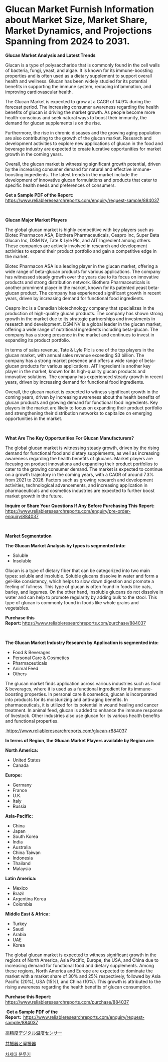 <p><h1>Glucan Market Furnish Information about Market Size, Market Share, Market Dynamics, and Projections Spanning from 2024 to 2031.</h1></p><p><strong>Glucan Market Analysis and Latest Trends</strong></p>
<p><p>Glucan is a type of polysaccharide that is commonly found in the cell walls of bacteria, fungi, yeast, and algae. It is known for its immune-boosting properties and is often used as a dietary supplement to support overall health and wellness. Glucan has been widely studied for its potential benefits in supporting the immune system, reducing inflammation, and improving cardiovascular health.</p><p>The Glucan Market is expected to grow at a CAGR of 14.9% during the forecast period. The increasing consumer awareness regarding the health benefits of glucan is driving the market growth. As people become more health-conscious and seek natural ways to boost their immunity, the demand for glucan supplements is on the rise.</p><p>Furthermore, the rise in chronic diseases and the growing aging population are also contributing to the growth of the glucan market. Research and development activities to explore new applications of glucan in the food and beverage industry are expected to create lucrative opportunities for market growth in the coming years.</p><p>Overall, the glucan market is witnessing significant growth potential, driven by the increasing consumer demand for natural and effective immune-boosting ingredients. The latest trends in the market include the development of innovative glucan formulations and products that cater to specific health needs and preferences of consumers.</p></p>
<p><strong>Get a Sample PDF of the Report:&nbsp;</strong> <a href="https://www.reliableresearchreports.com/enquiry/request-sample/884037">https://www.reliableresearchreports.com/enquiry/request-sample/884037</a></p>
<p>&nbsp;</p>
<p><strong>Glucan Major Market Players</strong></p>
<p><p>The global glucan market is highly competitive with key players such as Biotec Pharmacon ASA, Biothera Pharmaceuticals, Ceapro Inc, Super Beta Glucan Inc, DSM NV, Tate & Lyle Plc, and AIT Ingredient among others. These companies are actively involved in research and development activities to expand their product portfolio and gain a competitive edge in the market.</p><p>Biotec Pharmacon ASA is a leading player in the glucan market, offering a wide range of beta-glucan products for various applications. The company has witnessed steady growth over the years due to its focus on innovative products and strong distribution network. Biothera Pharmaceuticals is another prominent player in the market, known for its patented yeast beta-glucan product. The company has experienced significant growth in recent years, driven by increasing demand for functional food ingredients.</p><p>Ceapro Inc is a Canadian biotechnology company that specializes in the production of high-quality glucan products. The company has shown strong growth in the market due to its strategic partnerships and investments in research and development. DSM NV is a global leader in the glucan market, offering a wide range of nutritional ingredients including beta-glucan. The company has a strong presence in the market and continues to invest in expanding its product portfolio.</p><p>In terms of sales revenue, Tate & Lyle Plc is one of the top players in the glucan market, with annual sales revenue exceeding $3 billion. The company has a strong market presence and offers a wide range of beta-glucan products for various applications. AIT Ingredient is another key player in the market, known for its high-quality glucan products and innovative solutions. The company has experienced steady growth in recent years, driven by increasing demand for functional food ingredients.</p><p>Overall, the glucan market is expected to witness significant growth in the coming years, driven by increasing awareness about the health benefits of glucan products and growing demand for functional food ingredients. Key players in the market are likely to focus on expanding their product portfolio and strengthening their distribution networks to capitalize on emerging opportunities in the market.</p></p>
<p>&nbsp;</p>
<p><strong>What Are The Key Opportunities For Glucan Manufacturers?</strong></p>
<p><p>The global glucan market is witnessing steady growth, driven by the rising demand for functional food and dietary supplements, as well as increasing awareness regarding the health benefits of glucans. Market players are focusing on product innovations and expanding their product portfolios to cater to the growing consumer demand. The market is expected to continue on a growth trajectory in the coming years, with a CAGR of around 7.3% from 2021 to 2026. Factors such as growing research and development activities, technological advancements, and increasing application in pharmaceuticals and cosmetics industries are expected to further boost market growth in the future.</p></p>
<p><strong>Inquire or Share Your Questions If Any Before Purchasing This Report:</strong> <a href="https://www.reliableresearchreports.com/enquiry/pre-order-enquiry/884037">https://www.reliableresearchreports.com/enquiry/pre-order-enquiry/884037</a></p>
<p>&nbsp;</p>
<p><strong>Market Segmentation</strong></p>
<p><strong>The Glucan Market Analysis by types is segmented into:</strong></p>
<p><ul><li>Soluble</li><li>Insoluble</li></ul></p>
<p><p>Glucan is a type of dietary fiber that can be categorized into two main types: soluble and insoluble. Soluble glucans dissolve in water and form a gel-like consistency, which helps to slow down digestion and promote a feeling of fullness. This type of glucan is often found in foods like oats, barley, and legumes. On the other hand, insoluble glucans do not dissolve in water and can help to promote regularity by adding bulk to the stool. This type of glucan is commonly found in foods like whole grains and vegetables.</p></p>
<p><strong>Purchase this Report:&nbsp;</strong><a href="https://www.reliableresearchreports.com/purchase/884037">https://www.reliableresearchreports.com/purchase/884037</a></p>
<p>&nbsp;</p>
<p><strong>The Glucan Market Industry Research by Application is segmented into:</strong></p>
<p><ul><li>Food & Beverages</li><li>Personal Care & Cosmetics</li><li>Pharmaceuticals</li><li>Animal Feed</li><li>Others</li></ul></p>
<p><p>The glucan market finds application across various industries such as food & beverages, where it is used as a functional ingredient for its immune-boosting properties. In personal care & cosmetics, glucan is incorporated into products for its moisturizing and anti-aging benefits. In pharmaceuticals, it is utilized for its potential in wound healing and cancer treatment. In animal feed, glucan is added to enhance the immune response of livestock. Other industries also use glucan for its various health benefits and functional properties.</p></p>
<p><a href="https://www.reliableresearchreports.com/glucan-r884037">&nbsp;https://www.reliableresearchreports.com/glucan-r884037</a></p>
<p><strong>In terms of Region, the Glucan Market Players available by Region are:</strong></p>
<p>
    <p> <strong> North America: </strong>
        <ul>
            <li>United States</li>
            <li>Canada</li>
        </ul>
        </p> 
    <p> <strong> Europe: </strong>
        <ul>
            <li>Germany</li>
            <li>France</li>
            <li>U.K.</li>
            <li>Italy</li>
            <li>Russia</li>
        </ul>
        </p> 
    <p> <strong> Asia-Pacific: </strong>
        <ul>
            <li>China</li>
            <li>Japan</li>
            <li>South Korea</li>
            <li>India</li>
            <li>Australia</li>
            <li>China Taiwan</li>
            <li>Indonesia</li>
            <li>Thailand</li>
            <li>Malaysia</li>
        </ul>
        </p> 
    <p> <strong> Latin America: </strong>
        <ul>
            <li>Mexico</li>
            <li>Brazil</li>
            <li>Argentina Korea</li>
            <li>Colombia</li>
        </ul>
        </p> 
    <p> <strong> Middle East & Africa: </strong>
        <ul>
            <li>Turkey</li>
            <li>Saudi</li>
            <li>Arabia</li>
            <li>UAE</li>
            <li>Korea</li>
        </ul>
    </p>
    </p>
<p><p>The global glucan market is expected to witness significant growth in the regions of North America, Asia Pacific, Europe, the USA, and China due to increasing demand for functional food and dietary supplements. Among these regions, North America and Europe are expected to dominate the market with a market share of 30% and 25% respectively, followed by Asia Pacific (20%), USA (15%), and China (10%). This growth is attributed to the rising awareness regarding the health benefits of glucan consumption.</p></p>
<p><strong>Purchase this Report: </strong><a href="https://www.reliableresearchreports.com/purchase/884037">https://www.reliableresearchreports.com/purchase/884037</a></p>
<p>&nbsp;<strong>Get a Sample PDF of the Report:&nbsp;&nbsp;</strong><a href="https://www.reliableresearchreports.com/enquiry/request-sample/884037">https://www.reliableresearchreports.com/enquiry/request-sample/884037</a></p>
<p><strong></strong></p>
<p><p><a href="https://medium.com/@munroco657/%E3%82%B0%E3%83%AD%E3%83%BC%E3%83%90%E3%83%AB%E9%AB%98%E7%B2%BE%E5%BA%A6%E3%83%87%E3%82%B8%E3%82%BF%E3%83%AB%E6%B8%A9%E5%BA%A6%E3%82%BB%E3%83%B3%E3%82%B5%E3%83%BC%E5%B8%82%E5%A0%B4%E3%81%AF-2024%E5%B9%B4%E3%81%8B%E3%82%892031%E5%B9%B4%E3%81%BE%E3%81%A7%E3%81%AE%E6%9C%9F%E9%96%93%E3%81%AB-%E3%81%AE%E5%B9%B4%E9%96%93%E6%88%90%E9%95%B7%E7%8E%87%E3%81%A7%E6%88%90%E9%95%B7%E3%81%99%E3%82%8B%E3%81%A8%E4%BA%88%E6%B8%AC%E3%81%95%E3%82%8C%E3%81%A6%E3%81%84%E3%81%BE%E3%81%99-58a05d59117f">高精度デジタル温度センサー</a></p><p><a href="https://medium.com/@kaitlensen45645/%E3%83%AC%E3%82%BE%E3%83%8D%E3%83%BC%E3%82%BF%E3%83%BC%E3%81%8A%E3%82%88%E3%81%B3%E7%99%BA%E6%8C%AF%E5%99%A8%E5%B8%82%E5%A0%B4%E3%81%B8%E3%81%AE%E6%B7%B1%E3%81%84%E6%8E%A2%E6%B1%82-%E3%81%9D%E3%81%AE%E5%8B%95%E5%90%91-%E5%B8%82%E5%A0%B4%E3%82%BB%E3%82%B0%E3%83%A1%E3%83%B3%E3%83%86%E3%83%BC%E3%82%B7%E3%83%A7%E3%83%B3-%E7%AB%B6%E4%BA%89%E5%88%86%E6%9E%90-af89bf364545">共振器と発振器</a></p><p><a href="https://medium.com/@roula.ayoub-saad/%EB%8B%A4%EC%9D%8C-%EC%84%B8%EB%8C%80-%EB%84%A4%EB%B7%B8%EB%9D%BC%EC%9D%B4%EC%A0%80-%EC%8B%9C%EC%9E%A5-%EC%A1%B0%EC%82%AC-%EB%B3%B4%EA%B3%A0%EC%84%9C%EC%97%90%EB%8A%94-%EC%8B%9C%EC%9E%A5-%EA%B7%9C%EB%AA%A8-%EC%A0%90%EC%9C%A0%EC%9C%A8-%EB%B0%8F-%EC%84%B1%EC%9E%A5%EB%A5%A0-%EB%B6%84%EC%84%9D%EC%9D%B4-%ED%8F%AC%ED%95%A8%EB%90%98%EC%96%B4-%EC%9E%88%EC%9C%BC%EB%A9%B0-2024%EB%85%84%EB%B6%80%ED%84%B0-2031%EB%85%84%EA%B9%8C%EC%A7%80-cagr%EB%A1%9C-%EC%98%88%EC%83%81%EB%90%9C%EB%8B%A4-a52c7047c5b4">차세대 분무기</a></p></p>